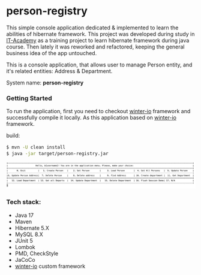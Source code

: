 # person-registry 

This simple console application dedicated & implemented to learn the abilities of hibernate framework.
This project was developed during study in <a href="https://www.it-academy.by">IT-Academy</a> as a training project to learn hibernate framework during java course.
Then lately it was reworked and refactored, keeping the general business idea of the app untouched.

This is a console application, that allows user to manage Person entity, and it's related entities: Address & Department.

System name: **person-registry**

### Getting Started
To run the application, first you need to checkout [winter-io](https://github.com/cyberalexander/winter-io) framework and successfully compile it locally.
As this application based on [winter-io](https://github.com/cyberalexander/winter-io) framework.

build:
```bash
$ mvn -U clean install
$ java -jar target/person-registry.jar
```
![img.png](static/menu_v2.0.3.jpg)

### Tech stack:
- Java 17
- Maven
- Hibernate 5.X
- MySQL 8.X
- JUnit 5
- Lombok
- PMD, CheckStyle
- JaCoCo
- [winter-io](https://github.com/cyberalexander/winter-io) custom framework